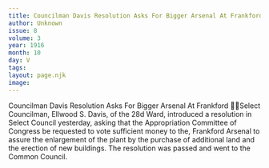 ```yaml
---
title: Councilman Davis Resolution Asks For Bigger Arsenal At Frankford
author: Unknown
issue: 8
volume: 3
year: 1916
month: 10
day: V
tags:
layout: page.njk
image:
---
```

Councilman Davis Resolution Asks For Bigger Arsenal At Frankford Select Councilman, Ellwood S. Davis, of the 28d Ward, introduced a resolution in Select Council yesterday, asking that the Appropriation Committee of Congress be requested to vote sufficient money to the, Frankford Arsenal to assure the enlargement of the plant by the purchase of additional land and the erection of new buildings. The resolution was passed and went to the Common Council. 
